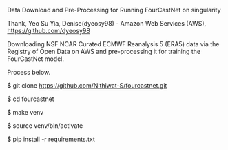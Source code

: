 Data Download and Pre-Processing for Running FourCastNet on singularity

Thank, Yeo Su Yia, Denise(dyeosy98) - Amazon Web Services (AWS), https://github.com/dyeosy98

Downloading NSF NCAR Curated ECMWF Reanalysis 5 (ERA5) data via the Registry of Open Data on AWS and pre-processing it for training the FourCastNet model.

Process below.

$ git clone https://github.com/Nithiwat-S/fourcastnet.git

$ cd fourcastnet

$ make venv

$ source venv/bin/activate

$ pip install -r requirements.txt




